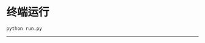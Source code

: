 # 终端运行

```shell
python run.py
```
*************************************************************************************************************************************************************************************************************************************************************************************************************************************************************************************************************************************************************************************************************************************************************************************************************************************************************************************************************************************************************************************************************************************************************************************************************************************************************************************************************************************************************************************************************************************************************************************************************************************************************************************************************************************